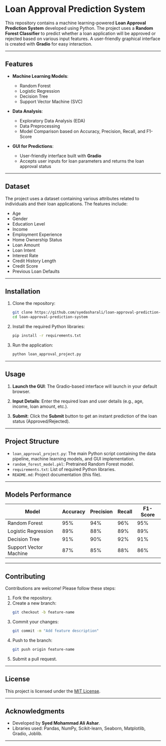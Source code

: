
# Loan Approval Prediction System

This repository contains a machine learning-powered **Loan Approval Prediction System** developed using Python. The project uses a **Random Forest Classifier** to predict whether a loan application will be approved or rejected based on various input features. A user-friendly graphical interface is created with **Gradio** for easy interaction.

---

## Features

- **Machine Learning Models**:
  - Random Forest
  - Logistic Regression
  - Decision Tree
  - Support Vector Machine (SVC)

- **Data Analysis**:
  - Exploratory Data Analysis (EDA)
  - Data Preprocessing
  - Model Comparison based on Accuracy, Precision, Recall, and F1-Score

- **GUI for Predictions**:
  - User-friendly interface built with **Gradio**
  - Accepts user inputs for loan parameters and returns the loan approval status

---

## Dataset
The project uses a dataset containing various attributes related to individuals and their loan applications. The features include:
- Age
- Gender
- Education Level
- Income
- Employment Experience
- Home Ownership Status
- Loan Amount
- Loan Intent
- Interest Rate
- Credit History Length
- Credit Score
- Previous Loan Defaults

---

## Installation

1. Clone the repository:
   ```bash
   git clone https://github.com/syedasharali/loan-approval-prediction-system.git
   cd loan-approval-prediction-system
   ```

2. Install the required Python libraries:
   ```bash
   pip install -r requirements.txt
   ```

3. Run the application:
   ```bash
   python loan_approval_project.py
   ```

---

## Usage

1. **Launch the GUI**:
   The Gradio-based interface will launch in your default browser. 

2. **Input Details**:
   Enter the required loan and user details (e.g., age, income, loan amount, etc.).

3. **Submit**:
   Click the **Submit** button to get an instant prediction of the loan status (Approved/Rejected).

---

## Project Structure

- `loan_approval_project.py`: The main Python script containing the data pipeline, machine learning models, and GUI implementation.
- `random_forest_model.pkl`: Pretrained Random Forest model.
- `requirements.txt`: List of required Python libraries.
- `README.md`: Project documentation (this file).

---

## Models Performance

| Model                 | Accuracy | Precision | Recall | F1-Score |
|-----------------------|----------|-----------|--------|----------|
| Random Forest         | 95%      | 94%       | 96%    | 95%      |
| Logistic Regression   | 89%      | 88%       | 89%    | 89%      |
| Decision Tree         | 91%      | 90%       | 92%    | 91%      |
| Support Vector Machine| 87%      | 85%       | 88%    | 86%      |

---

## Contributing

Contributions are welcome! Please follow these steps:
1. Fork the repository.
2. Create a new branch:
   ```bash
   git checkout -b feature-name
   ```
3. Commit your changes:
   ```bash
   git commit -m "Add feature description"
   ```
4. Push to the branch:
   ```bash
   git push origin feature-name
   ```
5. Submit a pull request.

---

## License

This project is licensed under the [MIT License](LICENSE).

---

## Acknowledgments

- Developed by **Syed Mohammad Ali Ashar**.
- Libraries used: Pandas, NumPy, Scikit-learn, Seaborn, Matplotlib, Gradio, Joblib.

---

